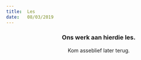```yaml
---
title:  Les
date:   08/03/2019
---
```


### <center>Ons werk aan hierdie les.</center>
<center>Kom asseblief later terug.</center>